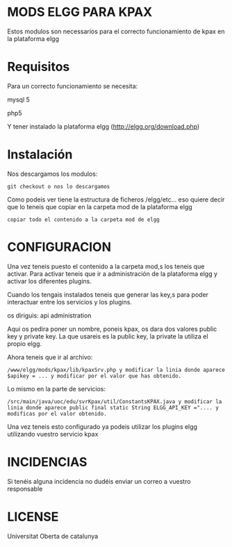 # MODS ELGG PARA KPAX

Estos modulos son necessarios para el correcto funcionamiento de kpax en la plataforma elgg

# Requisitos

Para un correcto funcionamiento se necesita:

mysql 5

php5

Y tener instalado la plataforma elgg (http://elgg.org/download.php)

# Instalación

Nos descargamos los modulos:

    git checkout o nos lo descargamos 
    
Como podeis ver tiene la estructura de ficheros /elgg/etc... eso quiere decir que lo teneis que copiar en la carpeta mod de la plataforma elgg

    copiar todo el contenido a la carpeta mod de elgg

# CONFIGURACION

Una vez teneis puesto el contenido a la carpeta mod,s los teneis que activar. Para activar teneis que ir a administración de la plataforma elgg y activar los diferentes plugins.

Cuando los tengais instalados teneis que generar las key,s para poder interactuar entre los servicios y los plugins.

os diriguis:
    api administration

Aqui os pedira poner un nombre, poneis kpax, os dara dos valores public key y private key. La que usareis es la public key, la private la utiliza el propio elgg.

Ahora teneis que ir al archivo: 

    /www/elgg/mods/kpax/lib/kpaxSrv.php y modificar la linia donde aparece $apikey = ... y modificar por el valor que has obtenido.
    
Lo mismo en la parte de servicios:

    /src/main/java/uoc/edu/svrKpax/util/ConstantsKPAX.java y modificar la linia donde aparece public final static String ELGG_API_KEY =".... y modificas por el valor obtenido.

Una vez teneis esto configurado ya podeis utilizar los plugins elgg utilizando vuestro servicio kpax


# INCIDENCIAS

Si tenéis alguna incidencia no dudéis enviar un correo a vuestro responsable

# LICENSE

Universitat Oberta de catalunya